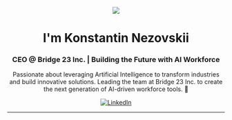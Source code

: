 <p align="center">
  <img src="https://capsule-render.vercel.app/api?type=waving&color=gradient&height=120&text=Hi%20there!%20%F0%9F%91%8B&animation=fadeIn&fontSize=35&fontAlignY=40" />
</p>

<h1 align="center">I'm Konstantin Nezovskii</h1>
<h3 align="center">CEO @ Bridge 23 Inc. | Building the Future with AI Workforce</h3>

<p align="center">
  Passionate about leveraging Artificial Intelligence to transform industries and build innovative solutions. Leading the team at Bridge 23 Inc. to create the next generation of AI-driven workforce tools. 🚀
  <!-- TODO: Customize this section further with specific mission/vision if desired -->
</p>

<p align="center">
  <a href="https://www.linkedin.com/in/nezovskii/" target="_blank"><img src="https://img.shields.io/badge/LinkedIn-0077B5?style=for-the-badge&logo=linkedin&logoColor=white" alt="LinkedIn"/></a>
  <!-- TODO: Add other links like Company Website, Twitter, Blog using similar badges -->
  <!-- Example: <a href="[YOUR_COMPANY_URL]" target="_blank"><img src="https://img.shields.io/badge/Website-YourColor?style=for-the-badge&logo=YourLogo&logoColor=white" alt="Website"/></a> -->
</p>

---
